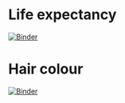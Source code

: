 # Life expectancy

[![Binder](https://mybinder.org/badge_logo.svg)](https://mybinder.org/v2/gh/gjhltn/PlatformDemoBinder/HEAD?labpath=index.ipynb)

# Hair colour

[![Binder](https://mybinder.org/badge_logo.svg)](https://mybinder.org/v2/gh/gjhltn/PlatformDemoBinder/HEAD?labpath=hair-colour.ipynb)